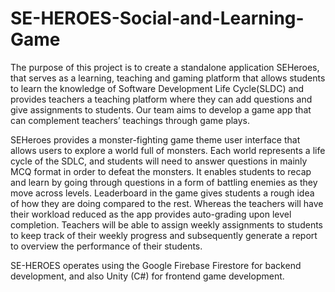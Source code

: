 # SE-HEROES-Social-and-Learning-Game
The purpose of this project is to create a standalone application SEHeroes, that serves as a learning, teaching and gaming platform that allows students to learn the knowledge of Software Development Life Cycle(SLDC) and provides teachers a teaching platform where they can add questions and give assignments to students. Our team aims to develop a game app that can complement teachers’ teachings through game plays.  

SEHeroes provides a monster-fighting game theme user interface that allows users to explore a world full of monsters. Each world represents a life cycle of the SDLC, and students will need to answer questions in mainly MCQ format in order to defeat the monsters. It enables students to recap and learn by going through questions in a form of battling enemies as they move across levels. Leaderboard in the game gives students a rough idea of how they are doing compared to the rest. Whereas the teachers will have their workload reduced as the app provides auto-grading upon level completion. Teachers will be able to assign weekly assignments to students to keep track of their weekly progress and subsequently generate a report to overview the performance of their students. 

SE-HEROES operates using the Google Firebase Firestore for backend development, and also Unity (C#) for frontend game development. 
